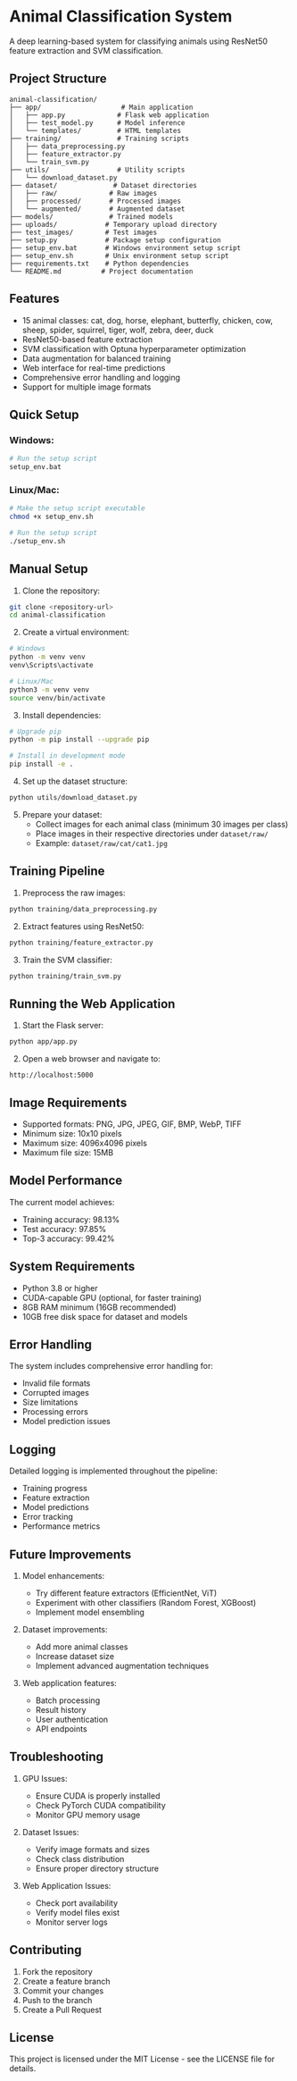 # Animal Classification System

A deep learning-based system for classifying animals using ResNet50 feature extraction and SVM classification.

## Project Structure

```
animal-classification/
├── app/                    # Main application
│   ├── app.py             # Flask web application
│   ├── test_model.py      # Model inference
│   └── templates/         # HTML templates
├── training/              # Training scripts
│   ├── data_preprocessing.py
│   ├── feature_extractor.py
│   └── train_svm.py
├── utils/                 # Utility scripts
│   └── download_dataset.py
├── dataset/              # Dataset directories
│   ├── raw/             # Raw images
│   ├── processed/       # Processed images
│   └── augmented/       # Augmented dataset
├── models/              # Trained models
├── uploads/            # Temporary upload directory
├── test_images/        # Test images
├── setup.py            # Package setup configuration
├── setup_env.bat       # Windows environment setup script
├── setup_env.sh        # Unix environment setup script
├── requirements.txt    # Python dependencies
└── README.md          # Project documentation
```

## Features

- 15 animal classes: cat, dog, horse, elephant, butterfly, chicken, cow, sheep, spider, squirrel, tiger, wolf, zebra, deer, duck
- ResNet50-based feature extraction
- SVM classification with Optuna hyperparameter optimization
- Data augmentation for balanced training
- Web interface for real-time predictions
- Comprehensive error handling and logging
- Support for multiple image formats

## Quick Setup

### Windows:
```bash
# Run the setup script
setup_env.bat
```

### Linux/Mac:
```bash
# Make the setup script executable
chmod +x setup_env.sh

# Run the setup script
./setup_env.sh
```

## Manual Setup

1. Clone the repository:
```bash
git clone <repository-url>
cd animal-classification
```

2. Create a virtual environment:
```bash
# Windows
python -m venv venv
venv\Scripts\activate

# Linux/Mac
python3 -m venv venv
source venv/bin/activate
```

3. Install dependencies:
```bash
# Upgrade pip
python -m pip install --upgrade pip

# Install in development mode
pip install -e .
```

4. Set up the dataset structure:
```bash
python utils/download_dataset.py
```

5. Prepare your dataset:
   - Collect images for each animal class (minimum 30 images per class)
   - Place images in their respective directories under `dataset/raw/`
   - Example: `dataset/raw/cat/cat1.jpg`

## Training Pipeline

1. Preprocess the raw images:
```bash
python training/data_preprocessing.py
```

2. Extract features using ResNet50:
```bash
python training/feature_extractor.py
```

3. Train the SVM classifier:
```bash
python training/train_svm.py
```

## Running the Web Application

1. Start the Flask server:
```bash
python app/app.py
```

2. Open a web browser and navigate to:
```
http://localhost:5000
```

## Image Requirements

- Supported formats: PNG, JPG, JPEG, GIF, BMP, WebP, TIFF
- Minimum size: 10x10 pixels
- Maximum size: 4096x4096 pixels
- Maximum file size: 15MB

## Model Performance

The current model achieves:
- Training accuracy: 98.13%
- Test accuracy: 97.85%
- Top-3 accuracy: 99.42%

## System Requirements

- Python 3.8 or higher
- CUDA-capable GPU (optional, for faster training)
- 8GB RAM minimum (16GB recommended)
- 10GB free disk space for dataset and models

## Error Handling

The system includes comprehensive error handling for:
- Invalid file formats
- Corrupted images
- Size limitations
- Processing errors
- Model prediction issues

## Logging

Detailed logging is implemented throughout the pipeline:
- Training progress
- Feature extraction
- Model predictions
- Error tracking
- Performance metrics

## Future Improvements

1. Model enhancements:
   - Try different feature extractors (EfficientNet, ViT)
   - Experiment with other classifiers (Random Forest, XGBoost)
   - Implement model ensembling

2. Dataset improvements:
   - Add more animal classes
   - Increase dataset size
   - Implement advanced augmentation techniques

3. Web application features:
   - Batch processing
   - Result history
   - User authentication
   - API endpoints

## Troubleshooting

1. GPU Issues:
   - Ensure CUDA is properly installed
   - Check PyTorch CUDA compatibility
   - Monitor GPU memory usage

2. Dataset Issues:
   - Verify image formats and sizes
   - Check class distribution
   - Ensure proper directory structure

3. Web Application Issues:
   - Check port availability
   - Verify model files exist
   - Monitor server logs

## Contributing

1. Fork the repository
2. Create a feature branch
3. Commit your changes
4. Push to the branch
5. Create a Pull Request

## License

This project is licensed under the MIT License - see the LICENSE file for details. 